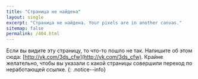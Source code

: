```yaml
---
title: "Страница не найдена"
layout: single
excerpt: "Страница не найдена. Your pixels are in another canvas."
sitemap: false
permalink: /404.html
---
```


Если вы видите эту страницу, то что-то пошло не так. Напишите об этом сюда: [http://vk.com/3ds_cfw](http://vk.com/3ds_cfw). Крайне желательно, чтобы вы указали с какой страницы совершили переход по неработающей ссылке. 
{: .notice--info}